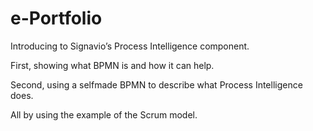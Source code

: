 # e-Portfolio
Introducing to Signavio’s Process Intelligence component.

First, showing what BPMN is and how it can help.

Second, using a selfmade BPMN  to describe what Process Intelligence does.

All by using the example of the Scrum model.
